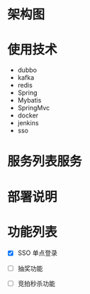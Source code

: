 # 架构图
    
# 使用技术
- dubbo
- kafka 
- redis
- Spring 
- Mybatis
- SpringMvc
- docker
- jenkins
- sso

# 服务列表服务


# 部署说明

# 功能列表
 - [x] SSO 单点登录
 - [ ] 抽奖功能
 - [ ] 竞拍秒杀功能
 
  





